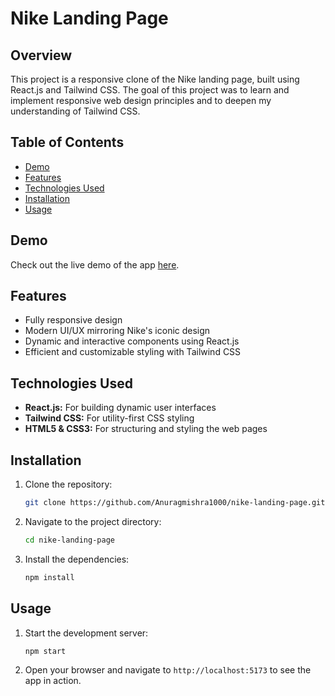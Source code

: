 # Nike Landing Page

## Overview

This project is a responsive clone of the Nike landing page, built using React.js and Tailwind CSS. The goal of this project was to learn and implement responsive web design principles and to deepen my understanding of Tailwind CSS.

## Table of Contents

- [Demo](#demo)
- [Features](#features)
- [Technologies Used](#technologies-used)
- [Installation](#installation)
- [Usage](#usage)

## Demo

Check out the live demo of the app [here](https://nike-landing-page-alpha-nine.vercel.app/).

## Features

- Fully responsive design
- Modern UI/UX mirroring Nike's iconic design
- Dynamic and interactive components using React.js
- Efficient and customizable styling with Tailwind CSS

## Technologies Used

- **React.js:** For building dynamic user interfaces
- **Tailwind CSS:** For utility-first CSS styling
- **HTML5 & CSS3:** For structuring and styling the web pages

## Installation

1. Clone the repository:
    ```bash
    git clone https://github.com/Anuragmishra1000/nike-landing-page.git
    ```
2. Navigate to the project directory:
    ```bash
    cd nike-landing-page
    ```
3. Install the dependencies:
    ```bash
    npm install
    ```

## Usage

1. Start the development server:
    ```bash
    npm start
    ```
2. Open your browser and navigate to `http://localhost:5173` to see the app in action.

